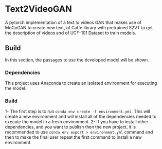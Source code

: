 # Text2VideoGAN
A pytorch implementation of a text to videos GAN that makes use of MoCoGAN to create new text, of Caffe library with pretrained S2VT to get the description of videos and of UCF-101 Dataset to train models.

## Build
In this section, the passages to use the developed model will be shown.

### Dependencies
This project uses Anaconda to create an isolated environment for executing the model.

### Build
1- The first step is to run `conda env create -f environment.yml`. This will create a new environment and will install all of the dependencies needed to execute the model in a fresh environment.
2- If you have to install other dependencies, and you want to publish then the new project, it is recommended to use `conda env export > environment.yml` command and then to make the final user repeat the first command to install a new environment.
